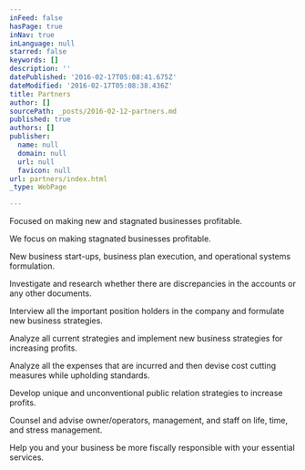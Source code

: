 ```yaml
---
inFeed: false
hasPage: true
inNav: true
inLanguage: null
starred: false
keywords: []
description: ''
datePublished: '2016-02-17T05:08:41.675Z'
dateModified: '2016-02-17T05:08:38.436Z'
title: Partners
author: []
sourcePath: _posts/2016-02-12-partners.md
published: true
authors: []
publisher:
  name: null
  domain: null
  url: null
  favicon: null
url: partners/index.html
_type: WebPage

---
```

Focused on making new and stagnated businesses profitable. 

We focus on making stagnated businesses profitable. 

New business start-ups, business plan execution, and operational systems formulation. 

Investigate and research whether there are discrepancies in the accounts or any other documents. 

Interview all the important position holders in the company and formulate new business strategies. 

Analyze all current strategies and implement new business strategies for increasing profits. 

Analyze all the expenses that are incurred and then devise cost cutting measures while upholding standards. 

Develop unique and unconventional public relation strategies to increase profits. 

Counsel and advise owner/operators, management, and staff on life, time, and stress management. 

Help you and your business be more fiscally responsible with your essential services.